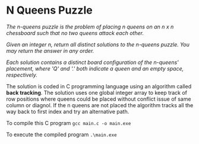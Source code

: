# N Queens Puzzle

*The n-queens puzzle is the problem of placing n queens on an n x n chessboard such that no two queens attack each other.*

*Given an integer n, return all distinct solutions to the n-queens puzzle. You may return the answer in any order.*

*Each solution contains a distinct board configuration of the n-queens' placement, where 'Q' and '.' both indicate a queen and an empty space, respectively.*


The solution is coded in C programming language using an algorithm called **back tracking**. The solution uses one global integer array to keep track of row positions where queens could be placed without conflict issue of same column or diagnol. If the n queens are not placed the algorithm tracks all the way back to first index and try an alternative path.


To compile this C program
`gcc main.c -o main.exe`

To execute the compiled program
`.\main.exe`